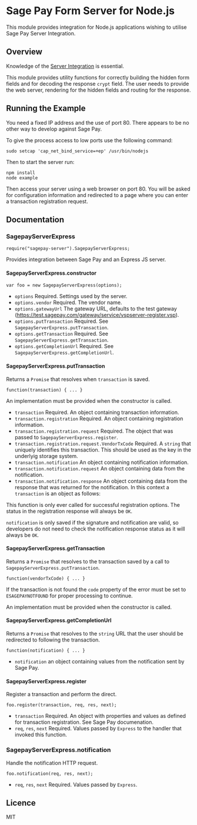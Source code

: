 # Sage Pay Form Server for Node.js

This module provides integration for Node.js applications wishing to utilise Sage Pay Server Integration.

## Overview

Knowledge of the [Server Integration](https://www.sagepay.co.uk/support/find-an-integration-document/server-integration-documents) is essential.

This module provides utility functions for correctly building the hidden form fields and for decoding the response `crypt` field. The user needs to provide the web server, rendering for the hidden fields and routing for the response.

## Running the Example

You need a fixed IP address and the use of port 80. There appears to be no other way to develop against Sage Pay.

To give the process access to low ports use the following command:

```
sudo setcap 'cap_net_bind_service=+ep' /usr/bin/nodejs
```

Then to start the server run:

```
npm install
node example
```

Then access your server using a web browser on port 80. You will be asked for configuration information and redirected to a page where you can enter a transaction registration request.

## Documentation

### SagepayServerExpress

```
require("sagepay-server").SagepayServerExpress;
```

Provides integration between Sage Pay and an Express JS server.

#### SagepayServerExpress.constructor

```
var foo = new SagepayServerExpress(options);
```

* `options` Required. Settings used by the server.
* `options.vendor` Required. The vendor name.
* `options.gatewayUrl` The gateway URL, defaults to the test gateway (https://test.sagepay.com/gateway/service/vspserver-register.vsp).
* `options.putTransaction` Required. See `SagepayServerExpress.putTransaction`.
* `options.getTransaction` Required. See `SagepayServerExpress.getTransaction`.
* `options.getCompletionUrl` Required. See `SagepayServerExpress.getCompletionUrl`.

#### SagepayServerExpress.putTransaction

Returns a `Promise` that resolves when `transaction` is saved.

```
function(transaction) { ... }
```

An implementation must be provided when the constructor is called.

* `transaction` Required. An object containing transaction information.
* `transaction.registration` Required. An object containing registration information.
* `transaction.registration.request` Required. The object that was passed to `SagepayServerExpress.register`.
* `transaction.registration.request.VendorTxCode` Required. A `string` that uniquely identifies this transaction. This should be used as the key in the underlyig storage system.
* `transaction.notification` An object containing notification information.
* `transaction.notification.request` An object containing data from the notification.
* `transaction.notification.response` An object containing data from the response that was returned for the notification.
In this context a `transaction` is an object as follows:

This function is only ever called for successful registration options. The status in the registration response will always be `OK`.

`notification` is only saved if the signature and notification are valid, so developers do not need to check the notification response status as it will always be `OK`.

#### SagepayServerExpress.getTransaction

Returns a `Promise` that resolves to the transaction saved by a call to `SagepayServerExpress.putTransaction`.

```
function(vendorTxCode) { ... }
```

If the transaction is not found the `code` property of the error must be set to `ESAGEPAYNOTFOUND` for proper processing to continue.

An implementation must be provided when the constructor is called.

#### SagepayServerExpress.getCompletionUrl

Returns a `Promise` that resolves to the `string` URL that the user should be redirected to following the transaction.

```
function(notification) { ... }
```

* `notification` an object containing values from the notification sent by Sage Pay.

#### SagepayServerExpress.register

Register a transaction and perform the direct.

```
foo.register(transaction, req, res, next);
```

* `transaction` Required. An object with properties and values as defined for transaction registration. See Sage Pay documenation.
* `req`, `res`, `next` Required. Values passed by `Express` to the handler that invoked this function.

### SagepayServerExpress.notification

Handle the notification HTTP request.

```
foo.notification(req, res, next);
```

* `req`, `res`, `next` Required. Values passed by `Express`.

## Licence

MIT
